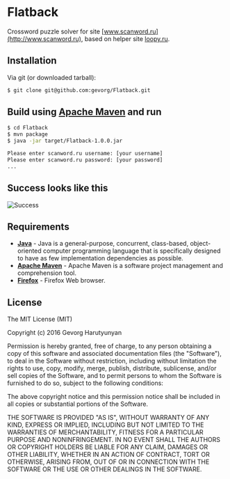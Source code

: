 Flatback
======

Crossword puzzle solver for site [www.scanword.ru](http://www.scanword.ru), based on helper site [loopy.ru](http://loopy.ru).

## Installation

Via git (or downloaded tarball):

```bash
$ git clone git@github.com:gevorg/Flatback.git
```

## Build using [Apache Maven](http://maven.apache.org/) and run

```bash
$ cd Flatback
$ mvn package
$ java -jar target/Flatback-1.0.0.jar

Please enter scanword.ru username: [your username]
Please enter scanword.ru password: [your password]
...
```

## Success looks like this

![Success](https://raw.github.com/gevorg/Flatback/master/success.png)

## Requirements

 - **[Java](http://www.java.com/)** - Java is a general-purpose, concurrent, class-based, object-oriented computer programming language that is specifically designed to have as few implementation dependencies as possible.
 - **[Apache Maven](http://maven.apache.org/)** - Apache Maven is a software project management and comprehension tool.
 - **[Firefox](https://www.mozilla.org/firefox)** - Firefox Web browser.

## License

The MIT License (MIT)

Copyright (c) 2016 Gevorg Harutyunyan

Permission is hereby granted, free of charge, to any person obtaining a copy of
this software and associated documentation files (the "Software"), to deal in
the Software without restriction, including without limitation the rights to
use, copy, modify, merge, publish, distribute, sublicense, and/or sell copies of
the Software, and to permit persons to whom the Software is furnished to do so,
subject to the following conditions:

The above copyright notice and this permission notice shall be included in all
copies or substantial portions of the Software.

THE SOFTWARE IS PROVIDED "AS IS", WITHOUT WARRANTY OF ANY KIND, EXPRESS OR
IMPLIED, INCLUDING BUT NOT LIMITED TO THE WARRANTIES OF MERCHANTABILITY, FITNESS
FOR A PARTICULAR PURPOSE AND NONINFRINGEMENT. IN NO EVENT SHALL THE AUTHORS OR
COPYRIGHT HOLDERS BE LIABLE FOR ANY CLAIM, DAMAGES OR OTHER LIABILITY, WHETHER
IN AN ACTION OF CONTRACT, TORT OR OTHERWISE, ARISING FROM, OUT OF OR IN
CONNECTION WITH THE SOFTWARE OR THE USE OR OTHER DEALINGS IN THE SOFTWARE.
